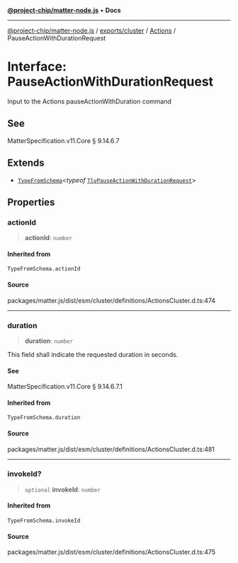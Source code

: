 [**@project-chip/matter-node.js**](../../../../../README.md) • **Docs**

***

[@project-chip/matter-node.js](../../../../../modules.md) / [exports/cluster](../../../README.md) / [Actions](../README.md) / PauseActionWithDurationRequest

# Interface: PauseActionWithDurationRequest

Input to the Actions pauseActionWithDuration command

## See

MatterSpecification.v11.Core § 9.14.6.7

## Extends

- [`TypeFromSchema`](../../../../tlv/README.md#typefromschemas)\<*typeof* [`TlvPauseActionWithDurationRequest`](../README.md#tlvpauseactionwithdurationrequest)\>

## Properties

### actionId

> **actionId**: `number`

#### Inherited from

`TypeFromSchema.actionId`

#### Source

packages/matter.js/dist/esm/cluster/definitions/ActionsCluster.d.ts:474

***

### duration

> **duration**: `number`

This field shall indicate the requested duration in seconds.

#### See

MatterSpecification.v11.Core § 9.14.6.7.1

#### Inherited from

`TypeFromSchema.duration`

#### Source

packages/matter.js/dist/esm/cluster/definitions/ActionsCluster.d.ts:481

***

### invokeId?

> `optional` **invokeId**: `number`

#### Inherited from

`TypeFromSchema.invokeId`

#### Source

packages/matter.js/dist/esm/cluster/definitions/ActionsCluster.d.ts:475
